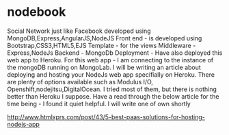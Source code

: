 # nodebook
Social Network just like Facebook developed using MongoDB,Express,AngularJS,NodeJS
Front end  -  is developed using Bootstrap,CSS3,HTML5,EJS Template - for the views
Middleware -  Express,NodeJs
Backend    -  MongoDb
Deployment -  Have also deployed this web app to Heroku. For this web app - I am connecting to the instance of the mongoDB running on
MongoLab.
I will be writing an article about deploying and hosting your NodeJs web app specifially on Heroku.
There are plenty of options available such as Modulus I/O, Openshift,nodejitsu,DigitalOcean. I tried most of them, but there is 
nothing better than Heroku I suppose.
Have a read through the below article for the time being - I found it quiet helpful. I will write one of own shortly

http://www.htmlxprs.com/post/43/5-best-paas-solutions-for-hosting-nodejs-app

